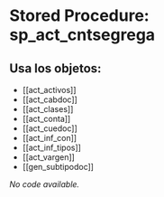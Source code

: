 # Stored Procedure: sp_act_cntsegrega

## Usa los objetos:
- [[act_activos]]
- [[act_cabdoc]]
- [[act_clases]]
- [[act_conta]]
- [[act_cuedoc]]
- [[act_inf_con]]
- [[act_inf_tipos]]
- [[act_vargen]]
- [[gen_subtipodoc]]

*No code available.*
